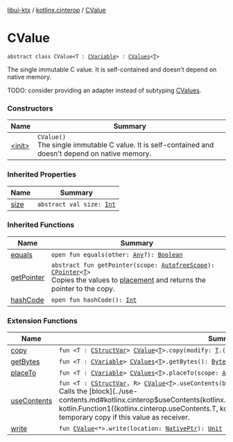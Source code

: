 [libui-ktx](../../index.md) / [kotlinx.cinterop](../index.md) / [CValue](./index.md)

# CValue

`abstract class CValue<T : `[`CVariable`](../-c-variable/index.md)`> : `[`CValues`](../-c-values/index.md)`<`[`T`](index.md#T)`>`

The single immutable C value.
It is self-contained and doesn't depend on native memory.

TODO: consider providing an adapter instead of subtyping [CValues](../-c-values/index.md).

### Constructors

| Name | Summary |
|---|---|
| [&lt;init&gt;](-init-.md) | `CValue()`<br>The single immutable C value. It is self-contained and doesn't depend on native memory. |

### Inherited Properties

| Name | Summary |
|---|---|
| [size](../-c-values/size.md) | `abstract val size: `[`Int`](https://kotlinlang.org/api/latest/jvm/stdlib/kotlin/-int/index.html) |

### Inherited Functions

| Name | Summary |
|---|---|
| [equals](../-c-values/equals.md) | `open fun equals(other: `[`Any`](https://kotlinlang.org/api/latest/jvm/stdlib/kotlin/-any/index.html)`?): `[`Boolean`](https://kotlinlang.org/api/latest/jvm/stdlib/kotlin/-boolean/index.html) |
| [getPointer](../-c-values/get-pointer.md) | `abstract fun getPointer(scope: `[`AutofreeScope`](../-autofree-scope/index.md)`): `[`CPointer`](../-c-pointer/index.md)`<`[`T`](../-c-values/index.md#T)`>`<br>Copies the values to [placement](#) and returns the pointer to the copy. |
| [hashCode](../-c-values/hash-code.md) | `open fun hashCode(): `[`Int`](https://kotlinlang.org/api/latest/jvm/stdlib/kotlin/-int/index.html) |

### Extension Functions

| Name | Summary |
|---|---|
| [copy](../copy.md) | `fun <T : `[`CStructVar`](../-c-struct-var/index.md)`> `[`CValue`](./index.md)`<`[`T`](../copy.md#T)`>.copy(modify: `[`T`](../copy.md#T)`.() -> `[`Unit`](https://kotlinlang.org/api/latest/jvm/stdlib/kotlin/-unit/index.html)`): `[`CValue`](./index.md)`<`[`T`](../copy.md#T)`>` |
| [getBytes](../get-bytes.md) | `fun <T : `[`CVariable`](../-c-variable/index.md)`> `[`CValues`](../-c-values/index.md)`<`[`T`](../get-bytes.md#T)`>.getBytes(): `[`ByteArray`](https://kotlinlang.org/api/latest/jvm/stdlib/kotlin/-byte-array/index.html) |
| [placeTo](../place-to.md) | `fun <T : `[`CVariable`](../-c-variable/index.md)`> `[`CValues`](../-c-values/index.md)`<`[`T`](../place-to.md#T)`>.placeTo(scope: `[`AutofreeScope`](../-autofree-scope/index.md)`): `[`CPointer`](../-c-pointer/index.md)`<`[`T`](../place-to.md#T)`>` |
| [useContents](../use-contents.md) | `fun <T : `[`CStructVar`](../-c-struct-var/index.md)`, R> `[`CValue`](./index.md)`<`[`T`](../use-contents.md#T)`>.useContents(block: `[`T`](../use-contents.md#T)`.() -> `[`R`](../use-contents.md#R)`): `[`R`](../use-contents.md#R)<br>Calls the [block](../use-contents.md#kotlinx.cinterop$useContents(kotlinx.cinterop.CValue((kotlinx.cinterop.useContents.T)), kotlin.Function1((kotlinx.cinterop.useContents.T, kotlinx.cinterop.useContents.R)))/block) with temporary copy if this value as receiver. |
| [write](../write.md) | `fun `[`CValue`](./index.md)`<*>.write(location: `[`NativePtr`](../-native-ptr.md)`): `[`Unit`](https://kotlinlang.org/api/latest/jvm/stdlib/kotlin/-unit/index.html) |
